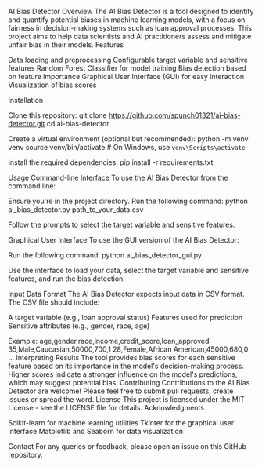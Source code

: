 AI Bias Detector
Overview
The AI Bias Detector is a tool designed to identify and quantify potential biases in machine learning models, with a focus on fairness in decision-making systems such as loan approval processes. This project aims to help data scientists and AI practitioners assess and mitigate unfair bias in their models.
Features

Data loading and preprocessing
Configurable target variable and sensitive features
Random Forest Classifier for model training
Bias detection based on feature importance
Graphical User Interface (GUI) for easy interaction
Visualization of bias scores

Installation

Clone this repository:
git clone https://github.com/spunch01321/ai-bias-detector.git
cd ai-bias-detector

Create a virtual environment (optional but recommended):
python -m venv venv
source venv/bin/activate  # On Windows, use `venv\Scripts\activate`

Install the required dependencies:
pip install -r requirements.txt


Usage
Command-line Interface
To use the AI Bias Detector from the command line:

Ensure you're in the project directory.
Run the following command:
python ai_bias_detector.py path_to_your_data.csv

Follow the prompts to select the target variable and sensitive features.

Graphical User Interface
To use the GUI version of the AI Bias Detector:

Run the following command:
python ai_bias_detector_gui.py

Use the interface to load your data, select the target variable and sensitive features, and run the bias detection.

Input Data Format
The AI Bias Detector expects input data in CSV format. The CSV file should include:

A target variable (e.g., loan approval status)
Features used for prediction
Sensitive attributes (e.g., gender, race, age)

Example:
age,gender,race,income,credit_score,loan_approved
35,Male,Caucasian,50000,700,1
28,Female,African American,45000,680,0
...
Interpreting Results
The tool provides bias scores for each sensitive feature based on its importance in the model's decision-making process. Higher scores indicate a stronger influence on the model's predictions, which may suggest potential bias.
Contributing
Contributions to the AI Bias Detector are welcome! Please feel free to submit pull requests, create issues or spread the word.
License
This project is licensed under the MIT License - see the LICENSE file for details.
Acknowledgments

Scikit-learn for machine learning utilities
Tkinter for the graphical user interface
Matplotlib and Seaborn for data visualization

Contact
For any queries or feedback, please open an issue on this GitHub repository.
